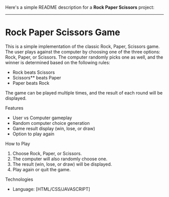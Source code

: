 Here's a simple README description for a **Rock Paper Scissors** project:

---

# Rock Paper Scissors Game

This is a simple implementation of the classic Rock, Paper, Scissors game. 
The user plays against the computer by choosing one of the three options: Rock, Paper, or Scissors. 
The computer randomly picks one as well, and the winner is determined based on the following rules:

- Rock beats Scissors
- Scissors** beats Paper
- Paper beats Rock

The game can be played multiple times, and the result of each round will be displayed.

 Features

- User vs Computer gameplay
- Random computer choice generation
- Game result display (win, lose, or draw)
- Option to play again

 How to Play

1. Choose Rock, Paper, or Scissors.
2. The computer will also randomly choose one.
3. The result (win, lose, or draw) will be displayed.
4. Play again or quit the game.

Technologies

- Language: [HTML/CSS/JAVASCRIPT]

